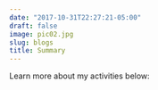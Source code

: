 ```yaml
---
date: "2017-10-31T22:27:21-05:00"
draft: false
image: pic02.jpg
slug: blogs
title: Summary
---
```


Learn more about my activities below: